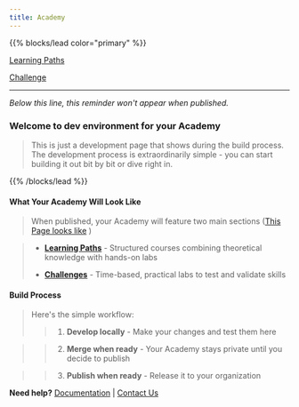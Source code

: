```yaml
---
title: Academy 
---
```


<!-- this page is only used in local dev setup , this wont be used or rendered in production -->


{{% blocks/lead color="primary" %}}

[Learning Paths](https://cloud.layer5.io/academy/learning-paths)  

[Challenge](https://cloud.layer5.io/academy/challenges)  
  

---
*Below this line, this reminder won't appear when published.*

### Welcome to dev environment for your Academy
> This is just a development page that shows during the build process. The development process is extraordinarily simple - you can start building it out bit by bit or dive right in.   



{{% /blocks/lead %}} 

#### What Your Academy Will Look Like

> When published, your Academy will feature two main sections ([This Page looks like](https://cloud.layer5.io/academy/)
)

> - **[Learning Paths](/academy/learning-paths/)** - Structured courses combining theoretical knowledge with hands-on labs  
> 
> - **[Challenges](/academy/challenges/)** - Time-based, practical labs to test and validate skills


#### Build Process

> Here's the simple workflow:
>> 1. **Develop locally** - Make your changes and test them here  

>> 2. **Merge when ready** - Your Academy stays private until you decide to publish  

>> 3. **Publish when ready** - Release it to your organization


**Need help?** [Documentation](https://github.com/layer5io/layer5-academy/blob/master/README.md) | [Contact Us](https://mesheryio.slack.com/ssb/redirect)
